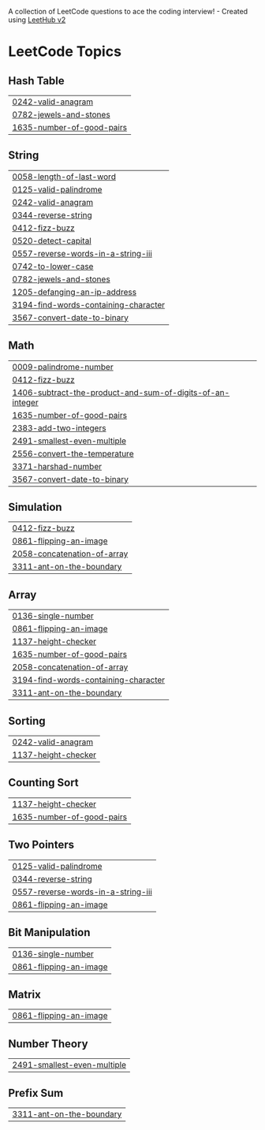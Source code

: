 A collection of LeetCode questions to ace the coding interview! - Created using [LeetHub v2](https://github.com/arunbhardwaj/LeetHub-2.0)
<!---LeetCode Topics Start-->
# LeetCode Topics
## Hash Table
|  |
| ------- |
| [0242-valid-anagram](https://github.com/muhammedmunavvir/LeetCode/tree/master/0242-valid-anagram) |
| [0782-jewels-and-stones](https://github.com/muhammedmunavvir/LeetCode/tree/master/0782-jewels-and-stones) |
| [1635-number-of-good-pairs](https://github.com/muhammedmunavvir/LeetCode/tree/master/1635-number-of-good-pairs) |
## String
|  |
| ------- |
| [0058-length-of-last-word](https://github.com/muhammedmunavvir/LeetCode/tree/master/0058-length-of-last-word) |
| [0125-valid-palindrome](https://github.com/muhammedmunavvir/LeetCode/tree/master/0125-valid-palindrome) |
| [0242-valid-anagram](https://github.com/muhammedmunavvir/LeetCode/tree/master/0242-valid-anagram) |
| [0344-reverse-string](https://github.com/muhammedmunavvir/LeetCode/tree/master/0344-reverse-string) |
| [0412-fizz-buzz](https://github.com/muhammedmunavvir/LeetCode/tree/master/0412-fizz-buzz) |
| [0520-detect-capital](https://github.com/muhammedmunavvir/LeetCode/tree/master/0520-detect-capital) |
| [0557-reverse-words-in-a-string-iii](https://github.com/muhammedmunavvir/LeetCode/tree/master/0557-reverse-words-in-a-string-iii) |
| [0742-to-lower-case](https://github.com/muhammedmunavvir/LeetCode/tree/master/0742-to-lower-case) |
| [0782-jewels-and-stones](https://github.com/muhammedmunavvir/LeetCode/tree/master/0782-jewels-and-stones) |
| [1205-defanging-an-ip-address](https://github.com/muhammedmunavvir/LeetCode/tree/master/1205-defanging-an-ip-address) |
| [3194-find-words-containing-character](https://github.com/muhammedmunavvir/LeetCode/tree/master/3194-find-words-containing-character) |
| [3567-convert-date-to-binary](https://github.com/muhammedmunavvir/LeetCode/tree/master/3567-convert-date-to-binary) |
## Math
|  |
| ------- |
| [0009-palindrome-number](https://github.com/muhammedmunavvir/LeetCode/tree/master/0009-palindrome-number) |
| [0412-fizz-buzz](https://github.com/muhammedmunavvir/LeetCode/tree/master/0412-fizz-buzz) |
| [1406-subtract-the-product-and-sum-of-digits-of-an-integer](https://github.com/muhammedmunavvir/LeetCode/tree/master/1406-subtract-the-product-and-sum-of-digits-of-an-integer) |
| [1635-number-of-good-pairs](https://github.com/muhammedmunavvir/LeetCode/tree/master/1635-number-of-good-pairs) |
| [2383-add-two-integers](https://github.com/muhammedmunavvir/LeetCode/tree/master/2383-add-two-integers) |
| [2491-smallest-even-multiple](https://github.com/muhammedmunavvir/LeetCode/tree/master/2491-smallest-even-multiple) |
| [2556-convert-the-temperature](https://github.com/muhammedmunavvir/LeetCode/tree/master/2556-convert-the-temperature) |
| [3371-harshad-number](https://github.com/muhammedmunavvir/LeetCode/tree/master/3371-harshad-number) |
| [3567-convert-date-to-binary](https://github.com/muhammedmunavvir/LeetCode/tree/master/3567-convert-date-to-binary) |
## Simulation
|  |
| ------- |
| [0412-fizz-buzz](https://github.com/muhammedmunavvir/LeetCode/tree/master/0412-fizz-buzz) |
| [0861-flipping-an-image](https://github.com/muhammedmunavvir/LeetCode/tree/master/0861-flipping-an-image) |
| [2058-concatenation-of-array](https://github.com/muhammedmunavvir/LeetCode/tree/master/2058-concatenation-of-array) |
| [3311-ant-on-the-boundary](https://github.com/muhammedmunavvir/LeetCode/tree/master/3311-ant-on-the-boundary) |
## Array
|  |
| ------- |
| [0136-single-number](https://github.com/muhammedmunavvir/LeetCode/tree/master/0136-single-number) |
| [0861-flipping-an-image](https://github.com/muhammedmunavvir/LeetCode/tree/master/0861-flipping-an-image) |
| [1137-height-checker](https://github.com/muhammedmunavvir/LeetCode/tree/master/1137-height-checker) |
| [1635-number-of-good-pairs](https://github.com/muhammedmunavvir/LeetCode/tree/master/1635-number-of-good-pairs) |
| [2058-concatenation-of-array](https://github.com/muhammedmunavvir/LeetCode/tree/master/2058-concatenation-of-array) |
| [3194-find-words-containing-character](https://github.com/muhammedmunavvir/LeetCode/tree/master/3194-find-words-containing-character) |
| [3311-ant-on-the-boundary](https://github.com/muhammedmunavvir/LeetCode/tree/master/3311-ant-on-the-boundary) |
## Sorting
|  |
| ------- |
| [0242-valid-anagram](https://github.com/muhammedmunavvir/LeetCode/tree/master/0242-valid-anagram) |
| [1137-height-checker](https://github.com/muhammedmunavvir/LeetCode/tree/master/1137-height-checker) |
## Counting Sort
|  |
| ------- |
| [1137-height-checker](https://github.com/muhammedmunavvir/LeetCode/tree/master/1137-height-checker) |
| [1635-number-of-good-pairs](https://github.com/muhammedmunavvir/LeetCode/tree/master/1635-number-of-good-pairs) |
## Two Pointers
|  |
| ------- |
| [0125-valid-palindrome](https://github.com/muhammedmunavvir/LeetCode/tree/master/0125-valid-palindrome) |
| [0344-reverse-string](https://github.com/muhammedmunavvir/LeetCode/tree/master/0344-reverse-string) |
| [0557-reverse-words-in-a-string-iii](https://github.com/muhammedmunavvir/LeetCode/tree/master/0557-reverse-words-in-a-string-iii) |
| [0861-flipping-an-image](https://github.com/muhammedmunavvir/LeetCode/tree/master/0861-flipping-an-image) |
## Bit Manipulation
|  |
| ------- |
| [0136-single-number](https://github.com/muhammedmunavvir/LeetCode/tree/master/0136-single-number) |
| [0861-flipping-an-image](https://github.com/muhammedmunavvir/LeetCode/tree/master/0861-flipping-an-image) |
## Matrix
|  |
| ------- |
| [0861-flipping-an-image](https://github.com/muhammedmunavvir/LeetCode/tree/master/0861-flipping-an-image) |
## Number Theory
|  |
| ------- |
| [2491-smallest-even-multiple](https://github.com/muhammedmunavvir/LeetCode/tree/master/2491-smallest-even-multiple) |
## Prefix Sum
|  |
| ------- |
| [3311-ant-on-the-boundary](https://github.com/muhammedmunavvir/LeetCode/tree/master/3311-ant-on-the-boundary) |
<!---LeetCode Topics End-->